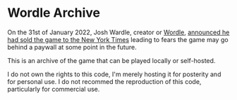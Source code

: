 # Wordle Archive

On the 31st of January 2022, Josh Wardle, creator or [Wordle](https://www.powerlanguage.co.uk/wordle/), [announced he had sold the game to the New York Times](https://twitter.com/powerlanguish/status/1488263944309731329?s=20&t=1fM3dZ3N8TT4Q5gnjFnsnQ) leading to fears the game may go behind a paywall at some point in the future.

This is an archive of the game that can be played locally or self-hosted.

I do not own the rights to this code, I'm merely hosting it for posterity and for personal use. I do not recommed the reproduction of this code, particularly for commercial use.
